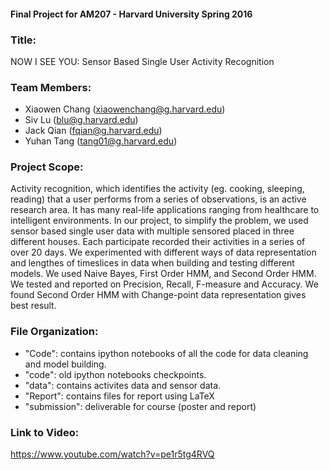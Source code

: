 #### Final Project for AM207 - Harvard University Spring 2016 

### Title:
NOW I SEE YOU: Sensor Based Single User Activity Recognition 


### Team Members: 
- Xiaowen Chang (xiaowenchang@g.harvard.edu)
- Siv Lu (blu@g.harvard.edu)
- Jack Qian (fqian@g.harvard.edu)
- Yuhan Tang (tang01@g.harvard.edu)

### Project Scope:

Activity recognition, which identifies the activity (eg. cooking, sleeping, reading) that a user performs from a series of observations, is an active research area. It has many real-life applications ranging from healthcare to intelligent environments. In our project, to simplify the problem, we used sensor based single user data with multiple sensored placed in three different houses. Each participate recorded their activities in a series of over 20 days. We experimented with different ways of data representation and lengthes of timeslices in data when building and testing different models. We used Naive Bayes, First Order HMM, and Second Order HMM. We tested and reported on Precision, Recall, F-measure and Accuracy. We found Second Order HMM with Change-point data representation gives best result. 


### File Organization:

- "Code": contains ipython notebooks of all the code for data cleaning and model building.
- "code": old ipython notebooks checkpoints.
- "data": contains activites data and sensor data. 
- "Report": contains files for report using LaTeX
- "submission": deliverable for course (poster and report)

### Link to Video:
https://www.youtube.com/watch?v=pe1r5tg4RVQ
